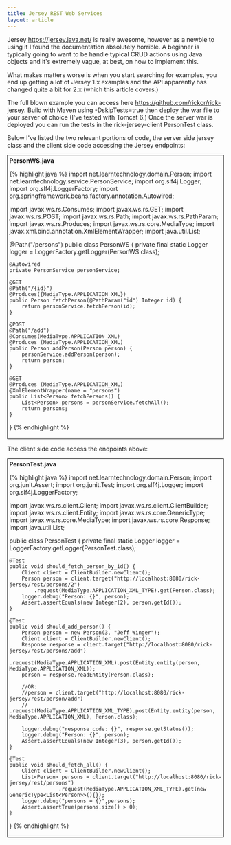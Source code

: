 ```yaml
---
title: Jersey REST Web Services
layout: article
---
```

Jersey <a href="https://jersey.java.net/">https://jersey.java.net/</a> is really awesome, however as a newbie to using it I found the documentation absolutely horrible.
A beginner is typically going to want to be handle typical CRUD actions using Java objects and it's extremely vague, at best, on
how to implement this.

What makes matters worse is when you start searching for examples, you end up getting a lot of Jersey 1.x examples and the API apparently
has changed quite a bit for 2.x (which this article covers.)

The full blown example you can access here <a href="https://github.com/rickcr/rick-jersey">https://github.com/rickcr/rick-jersey</a>. Build with Maven using -DskipTests=true then deploy the war file to your
server of choice (I've tested with Tomcat 6.) Once the server war is deployed you can run the tests in the rick-jersey-client PersonTest class.

Below I've listed the two relevant portions of code, the server side jersey class and the client side code accessing the Jersey endpoints:

<div style="padding:4px;border:1px solid black;">
<b>PersonWS.java</b>

{% highlight java %}
import net.learntechnology.domain.Person;
import net.learntechnology.service.PersonService;
import org.slf4j.Logger;
import org.slf4j.LoggerFactory;
import org.springframework.beans.factory.annotation.Autowired;

import javax.ws.rs.Consumes;
import javax.ws.rs.GET;
import javax.ws.rs.POST;
import javax.ws.rs.Path;
import javax.ws.rs.PathParam;
import javax.ws.rs.Produces;
import javax.ws.rs.core.MediaType;
import javax.xml.bind.annotation.XmlElementWrapper;
import java.util.List;

@Path("/persons")
public class PersonWS {
	private final static Logger logger = LoggerFactory.getLogger(PersonWS.class);

	@Autowired
	private PersonService personService;

	@GET
	@Path("/{id}")
	@Produces({MediaType.APPLICATION_XML})
	public Person fetchPerson(@PathParam("id") Integer id) {
		return personService.fetchPerson(id);
	}

	@POST
	@Path("/add")
	@Consumes(MediaType.APPLICATION_XML)
	@Produces (MediaType.APPLICATION_XML)
	public Person addPerson(Person person) {
		personService.addPerson(person);
		return person;
	}

	@GET
	@Produces (MediaType.APPLICATION_XML)
	@XmlElementWrapper(name = "persons")
	public List<Person> fetchPersons() {
		List<Person> persons = personService.fetchAll();
		return persons;
	}

}
{% endhighlight %}
</div>

The client side code access the endpoints above:

<div style="padding:4px;border:1px solid black;">
<b>PersonTest.java</b>

{% highlight java %}
import net.learntechnology.domain.Person;
import org.junit.Assert;
import org.junit.Test;
import org.slf4j.Logger;
import org.slf4j.LoggerFactory;

import javax.ws.rs.client.Client;
import javax.ws.rs.client.ClientBuilder;
import javax.ws.rs.client.Entity;
import javax.ws.rs.core.GenericType;
import javax.ws.rs.core.MediaType;
import javax.ws.rs.core.Response;
import java.util.List;

public class PersonTest {
	private final static Logger logger = LoggerFactory.getLogger(PersonTest.class);

	@Test
	public void should_fetch_person_by_id() {
		Client client = ClientBuilder.newClient();
		Person person = client.target("http://localhost:8080/rick-jersey/rest/persons/2")
			.request(MediaType.APPLICATION_XML_TYPE).get(Person.class);
		logger.debug("Person: {}", person);
		Assert.assertEquals(new Integer(2), person.getId());
	}

	@Test
	public void should_add_person() {
		Person person = new Person(3, "Jeff Winger");
		Client client = ClientBuilder.newClient();
		Response response = client.target("http://localhost:8080/rick-jersey/rest/persons/add")
			.request(MediaType.APPLICATION_XML).post(Entity.entity(person, MediaType.APPLICATION_XML));
		person = response.readEntity(Person.class);

		//OR:
		//person = client.target("http://localhost:8080/rick-jersey/rest/person/add")
		//	.request(MediaType.APPLICATION_XML_TYPE).post(Entity.entity(person, MediaType.APPLICATION_XML), Person.class);

		logger.debug("response code: {}", response.getStatus());
		logger.debug("Person: {}", person);
		Assert.assertEquals(new Integer(3), person.getId());
	}

	@Test
	public void should_fetch_all() {
		Client client = ClientBuilder.newClient();
		List<Person> persons = client.target("http://localhost:8080/rick-jersey/rest/persons")
					.request(MediaType.APPLICATION_XML_TYPE).get(new GenericType<List<Person>>(){});
		logger.debug("persons = {}",persons);
		Assert.assertTrue(persons.size() > 0);
	}

}
{% endhighlight %}
</div>